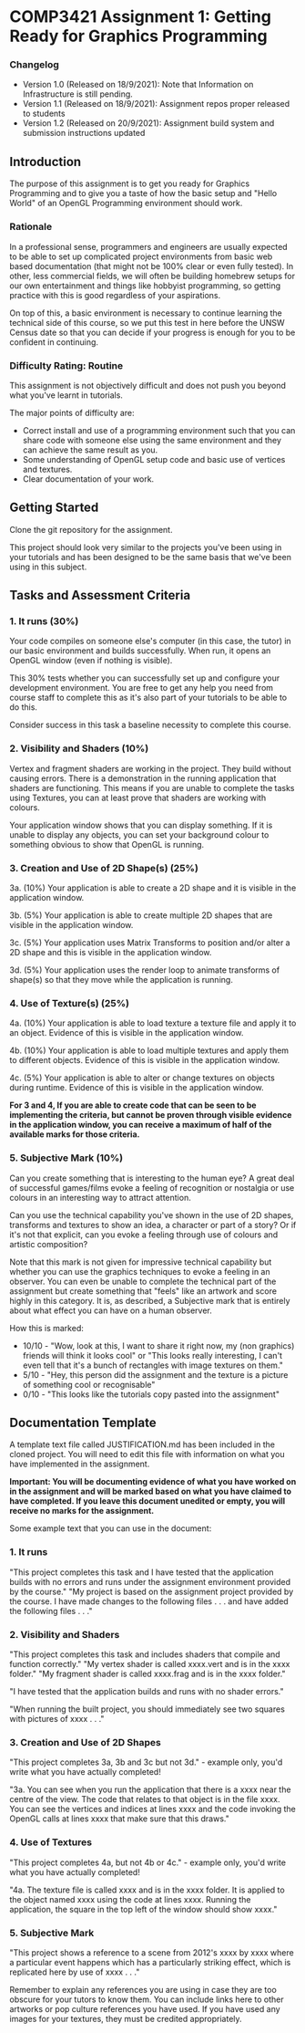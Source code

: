 # COMP3421 Assignment 1: Getting Ready for Graphics Programming

### Changelog
- Version 1.0 (Released on 18/9/2021): Note that Information on Infrastructure is still pending.
- Version 1.1 (Released on 18/9/2021): Assignment repos proper released to students
- Version 1.2 (Released on 20/9/2021): Assignment build system and submission instructions updated

## Introduction
The purpose of this assignment is to get you ready for Graphics Programming and to give you a taste of how the basic setup and "Hello World" of an OpenGL Programming environment should work.

### Rationale
In a professional sense, programmers and engineers are usually expected to be able to set up complicated project environments from basic web based documentation (that might not be 100% clear or even fully tested). In other, less commercial fields, we will often be building homebrew setups for our own entertainment and things like hobbyist programming, so getting practice with this is good regardless of your aspirations.

On top of this, a basic environment is necessary to continue learning the technical side of this course, so we put this test in here before the UNSW Census date so that you can decide if your progress is enough for you to be confident in continuing.

### Difficulty Rating: Routine
This assignment is not objectively difficult and does not push you beyond what you've learnt in tutorials.

The major points of difficulty are:
- Correct install and use of a programming environment such that you can share code with someone else using the same environment and they can achieve the same result as you.
- Some understanding of OpenGL setup code and basic use of vertices and textures.
- Clear documentation of your work.


## Getting Started
Clone the git repository for the assignment.

This project should look very similar to the projects you've been using in your tutorials and has been designed to be the same basis that we've been using in this subject.


## Tasks and Assessment Criteria
### 1. It runs (30%)
Your code compiles on someone else's computer (in this case, the tutor) in our basic environment and builds successfully. When run, it opens an OpenGL window (even if nothing is visible).

This 30% tests whether you can successfully set up and configure your development environment. You are free to get any help you need from course staff to complete this as it's also part of your tutorials to be able to do this.

Consider success in this task a baseline necessity to complete this course.

### 2. Visibility and Shaders (10%)
Vertex and fragment shaders are working in the project. They build without causing errors. There is a demonstration in the running application that shaders are functioning. This means if you are unable to complete the tasks using Textures, you can at least prove that shaders are working with colours.

Your application window shows that you can display something. If it is unable to display any objects, you can set your background colour to something obvious to show that OpenGL is running.

### 3. Creation and Use of 2D Shape(s) (25%)

3a. (10%) Your application is able to create a 2D shape and it is visible in the application window.

3b. (5%) Your application is able to create multiple 2D shapes that are visible in the application window.

3c. (5%) Your application uses Matrix Transforms to position and/or alter a 2D shape and this is visible in the application window.

3d. (5%) Your application uses the render loop to animate transforms of shape(s) so that they move while the application is running.


### 4. Use of Texture(s) (25%)
4a. (10%) Your application is able to load texture a texture file and apply it to an object. Evidence of this is visible in the application window.

4b. (10%) Your application is able to load multiple textures and apply them to different objects. Evidence of this is visible in the application window.

4c. (5%) Your application is able to alter or change textures on objects during runtime. Evidence of this is visible in the application window.

**For 3 and 4, If you are able to create code that can be seen to be implementing the criteria, but cannot be proven through visible evidence in the application window, you can receive a maximum of half of the available marks for those criteria.**


### 5. Subjective Mark (10%)
Can you create something that is interesting to the human eye? A great deal of successful games/films evoke a feeling of recognition or nostalgia or use colours in an interesting way to attract attention.

Can you use the technical capability you've shown in the use of 2D shapes, transforms and textures to show an idea, a character or part of a story? Or if it's not that explicit, can you evoke a feeling through use of colours and artistic composition?

Note that this mark is not given for impressive technical capability but whether you can use the graphics techniques to evoke a feeling in an observer. You can even be unable to complete the technical part of the assignment but create something that "feels" like an artwork and score highly in this category. It is, as described, a Subjective mark that is entirely about what effect you can have on a human observer.

How this is marked:
- 10/10 - "Wow, look at this, I want to share it right now, my (non graphics) friends will think it looks cool" or "This looks really interesting, I can't even tell that it's a bunch of rectangles with image textures on them."
- 5/10 - "Hey, this person did the assignment and the texture is a picture of something cool or recognisable"
- 0/10 - "This looks like the tutorials copy pasted into the assignment"

## Documentation Template
A template text file called JUSTIFICATION.md has been included in the cloned project. You will need to edit this file with information on what you have implemented in the assignment.

**Important: You will be documenting evidence of what you have worked on in the assignment and will be marked based on what you have claimed to have completed. If you leave this document unedited or empty, you will receive no marks for the assignment.**

Some example text that you can use in the document:

### 1. It runs
"This project completes this task and I have tested that the application builds with no errors and runs under the assignment environment provided by the course."
"My project is based on the assignment project provided by the course. I have made changes to the following files . . . and have added the following files . . ."


### 2. Visibility and Shaders
"This project completes this task and includes shaders that compile and function correctly."
"My vertex shader is called xxxx.vert and is in the xxxx folder."
"My fragment shader is called xxxx.frag and is in the xxxx folder."

"I have tested that the application builds and runs with no shader errors."

"When running the built project, you should immediately see two squares with pictures of xxxx . . ."


### 3. Creation and Use of 2D Shapes
"This project completes 3a, 3b and 3c but not 3d." - example only, you'd write what you have actually completed!

"3a. You can see when you run the application that there is a xxxx near the centre of the view. The code that relates to that object is in the file xxxx. You can see the vertices and indices at lines xxxx and the code invoking the OpenGL calls at lines xxxx that make sure that this draws."


### 4. Use of Textures
"This project completes 4a, but not 4b or 4c." - example only, you'd write what you have actually completed!

"4a. The texture file is called xxxx and is in the xxxx folder. It is applied to the object named xxxx using the code at lines xxxx. Running the application, the square in the top left of the window should show xxxx."

### 5. Subjective Mark
"This project shows a reference to a scene from 2012's xxxx by xxxx where a particular event happens which has a particularly striking effect, which is replicated here by use of xxxx . . ."

Remember to explain any references you are using in case they are too obscure for your tutors to know them. You can include links here to other artworks or pop culture references you have used. If you have used any images for your textures, they must be credited appropriately.


